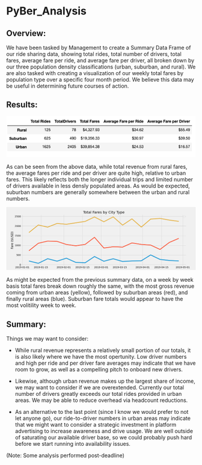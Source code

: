 # PyBer_Analysis

## Overview:

We have been tasked by Management to create a Summary Data Frame of our ride sharing data, showing total rides, total number of drivers, total fares, average fare per ride, and average fare per driver, all broken down by our three population density classifications (urban, suburban, and rural). We are also tasked with creating a visualization of our weekly total fares by population type over a specific four month period. We believe this data may be useful in determining future courses of action.

## Results:

![Image](/analysis/summary_data_frame.png)

As can be seen from the above data, while total revenue from rural fares, the average fares per ride and per driver are quite high, relative to urban fares. This likely reflects both the longer individual trips and limited number of drivers available in less densly populated areas. As would be expected, suburban numbers are generally somewhere between the urban and rural numbers.

![Image](/analysis/PyBer_fare_summary.png)

As might be expected from the previous summary data, on a week by week basis total fares break down roughly the same, with the most gross revenue coming from urban areas (yellow), followed by suburban areas (red), and finally rural areas (blue). Suburban fare totals would appear to have the most volitility week to week.

## Summary:

Things we may want to consider:

* While rural revenue represents a relatively small portion of our totals, it is also likely where we have the most opertunity. Low driver numbers and high per ride and per driver fare averages may indicate that we have room to grow, as well as a compelling pitch to onboard new drivers.

* Likewise, although urban revenue makes up the largest share of income, we may want to consider if we are overextended. Currently our total number of drivers greatly exceeds our total rides provided in urban areas. We may be able to reduce overhead via headcount reductions.

* As an alternative to the last point (since I know we would prefer to not let anyone go), our ride-to-driver numbers in urban areas may indicate that we might want to consider a strategic investment in platform advertising to increase awareness and drive usage. We are well outside of saturating our available driver base, so we could probably push hard before we start running into availability issues. 

(Note: Some analysis performed post-deadline)

